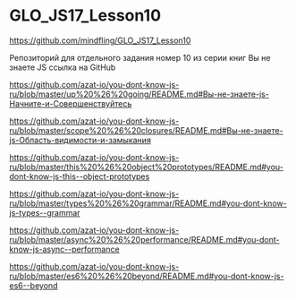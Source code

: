 # GLO_JS17_Lesson10


https://github.com/mindfling/GLO_JS17_Lesson10

Репозиторий для отдельного задания номер 10 
из серии книг 
Вы не знаете JS ссылка на GitHub

https://github.com/azat-io/you-dont-know-js-ru/blob/master/up%20%26%20going/README.md#Вы-не-знаете-js-Начните-и-Совершенствуйтесь

https://github.com/azat-io/you-dont-know-js-ru/blob/master/scope%20%26%20closures/README.md#Вы-не-знаете-js-Область-видимости-и-замыкания

https://github.com/azat-io/you-dont-know-js-ru/blob/master/this%20%26%20object%20prototypes/README.md#you-dont-know-js-this--object-prototypes

https://github.com/azat-io/you-dont-know-js-ru/blob/master/types%20%26%20grammar/README.md#you-dont-know-js-types--grammar

https://github.com/azat-io/you-dont-know-js-ru/blob/master/async%20%26%20performance/README.md#you-dont-know-js-async--performance

https://github.com/azat-io/you-dont-know-js-ru/blob/master/es6%20%26%20beyond/README.md#you-dont-know-js-es6--beyond